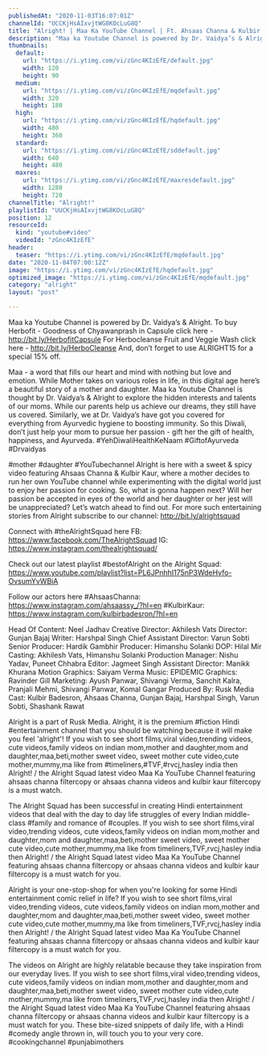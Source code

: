 ```yaml
---
publishedAt: "2020-11-03T16:07:01Z"
channelId: "UCCKjHsAIxvjtWG8KOcLuG8Q"
title: "Alright! | Maa Ka YouTube Channel | Ft. Ahsaas Channa & Kulbir Badesron"
description: "Maa ka Youtube Channel is powered by Dr. Vaidya’s & Alright.\nTo buy Herbofit - Goodness of Chyawanprash in Capsule click here - http://bit.ly/HerbofitCapsule\nFor Herbocleanse Fruit and Veggie Wash click here - http://bit.ly/HerboCleanse\nAnd, don’t forget to use ALRIGHT15 for a special 15% off. \n\nMaa - a word that fills our heart and mind with nothing but love and emotion. While Mother takes on various roles in life, in this digital age here’s a beautiful story of a mother and daughter. Maa ka Youtube Channel is thought by Dr. Vaidya’s & Alright to explore the hidden interests and talents of our moms.\nWhile our parents help us achieve our dreams, they still have us covered. Similarly, we at Dr. Vaidya’s have got you covered for everything from Ayurvedic hygiene to boosting immunity. So this Diwali, don’t just help your mom to pursue her passion - gift her the gift of health, happiness, and Ayurveda. \n#YehDiwaliHealthKeNaam #GiftofAyurveda #Drvaidyas\n\n#mother #daughter #YouTubechannel\nAlright is here with a sweet & spicy video featuring Ahsaas Channa & Kulbir Kaur, where a mother decides to run her own YouTube channel while experimenting with the digital world just to enjoy her passion for cooking. So, what is gonna happen next? Will her passion be accepted in eyes of the world and her daughter or her jest will be unappreciated? Let’s watch ahead to find out. For more such entertaining stories from Alright subscribe to our channel: http://bit.ly/alrightsquad\n\nConnect with #theAlrightSquad here\nFB: https://www.facebook.com/TheAlrightSquad\nIG: https://www.instagram.com/thealrightsquad/\n\nCheck out our latest playlist #bestofAlright on the Alright Squad: https://www.youtube.com/playlist?list=PL6JPnhhI175nP3WdeHvfo-OvsumYvWBiA\n\nFollow our actors here\n#AhsaasChanna: https://www.instagram.com/ahsaassy_/?hl=en\n#KulbirKaur: https://www.instagram.com/kulbirbadesron/?hl=en\n\nHead Of Content: Neel Jadhav\nCreative Director: Akhilesh Vats\nDirector: Gunjan Bajaj\nWriter: Harshpal Singh\nChief Assistant Director: Varun Sobti\nSenior Producer: Hardik Gambhir\nProducer: Himanshu Solanki\nDOP: Hilal Mir\nCasting: Akhilesh Vats, Himanshu Solanki\nProduction Manager: Nishu Yadav, Puneet Chhabra\nEditor: Jagmeet Singh\nAssistant Director: Manikk Khurana\nMotion Graphics: Saiyam Verma\nMusic: EPIDEMIC\nGraphics: Ravinder Gill\nMarketing: Ayush Panwar, Shivangi Verma, Sanchit Kalra, Pranjali Mehmi, Shivangi Panwar, Komal Gangar\nProduced By:  Rusk Media\nCast: Kulbir Badesron, Ahsaas Channa, Gunjan Bajaj, Harshpal Singh, Varun Sobti, Shashank Rawat\n\nAlright is a part of Rusk Media. Alright, it is the premium #fiction Hindi #entertainment channel that you should be watching because it will make you feel 'alright'! If you wish to see short films,viral video,trending videos, cute videos,family videos on indian mom,mother and daughter,mom and daughter,maa,beti,mother sweet video, sweet mother cute video,cute mother,mummy,ma like from #timeliners,#TVF,#rvcj,hasley india then Alright! / the Alright Squad latest video Maa Ka YouTube Channel featuring ahsaas channa filtercopy or ahsaas channa videos and kulbir kaur filtercopy is a must watch.\n\nThe Alright Squad has been successful in creating Hindi entertainment videos that deal with the day to day life struggles of every Indian middle-class #family and romance of #couples.  If you wish to see short films,viral video,trending videos, cute videos,family videos on indian mom,mother and daughter,mom and daughter,maa,beti,mother sweet video, sweet mother cute video,cute mother,mummy,ma like from timeliners,TVF,rvcj,hasley india then Alright! / the Alright Squad latest video Maa Ka YouTube Channel featuring ahsaas channa filtercopy or ahsaas channa videos and kulbir kaur filtercopy is a must watch for  you.\n\nAlright is your one-stop-shop for when you're looking for some Hindi entertainment comic relief in life? If you wish to see short films,viral video,trending videos, cute videos,family videos on indian mom,mother and daughter,mom and daughter,maa,beti,mother sweet video, sweet mother cute video,cute mother,mummy,ma like from timeliners,TVF,rvcj,hasley india then Alright! / the Alright Squad latest video Maa Ka YouTube Channel featuring ahsaas channa filtercopy or ahsaas channa videos and kulbir kaur filtercopy is a must watch for  you. \n\nThe videos on Alright are highly relatable because they take inspiration from our everyday lives. If you wish to see short films,viral video,trending videos, cute videos,family videos on indian mom,mother and daughter,mom and daughter,maa,beti,mother sweet video, sweet mother cute video,cute mother,mummy,ma like from timeliners,TVF,rvcj,hasley india then Alright! / the Alright Squad latest video Maa Ka YouTube Channel featuring ahsaas channa filtercopy or ahsaas channa videos and kulbir kaur filtercopy is a must watch for  you. These bite-sized snippets of daily life, with a Hindi #comedy angle thrown in, will touch you to your very core. #cookingchannel #punjabimothers"
thumbnails:
  default:
    url: "https://i.ytimg.com/vi/zGnc4KIzEfE/default.jpg"
    width: 120
    height: 90
  medium:
    url: "https://i.ytimg.com/vi/zGnc4KIzEfE/mqdefault.jpg"
    width: 320
    height: 180
  high:
    url: "https://i.ytimg.com/vi/zGnc4KIzEfE/hqdefault.jpg"
    width: 480
    height: 360
  standard:
    url: "https://i.ytimg.com/vi/zGnc4KIzEfE/sddefault.jpg"
    width: 640
    height: 480
  maxres:
    url: "https://i.ytimg.com/vi/zGnc4KIzEfE/maxresdefault.jpg"
    width: 1280
    height: 720
channelTitle: "Alright!"
playlistId: "UUCKjHsAIxvjtWG8KOcLuG8Q"
position: 12
resourceId:
  kind: "youtube#video"
  videoId: "zGnc4KIzEfE"
header:
  teaser: "https://i.ytimg.com/vi/zGnc4KIzEfE/mqdefault.jpg"
date: "2020-11-04T07:00:12Z"
image: "https://i.ytimg.com/vi/zGnc4KIzEfE/hqdefault.jpg"
optimized_image: "https://i.ytimg.com/vi/zGnc4KIzEfE/mqdefault.jpg"
category: "alright"
layout: "post"

---
```

Maa ka Youtube Channel is powered by Dr. Vaidya’s & Alright.
To buy Herbofit - Goodness of Chyawanprash in Capsule click here - http://bit.ly/HerbofitCapsule
For Herbocleanse Fruit and Veggie Wash click here - http://bit.ly/HerboCleanse
And, don’t forget to use ALRIGHT15 for a special 15% off. 

Maa - a word that fills our heart and mind with nothing but love and emotion. While Mother takes on various roles in life, in this digital age here’s a beautiful story of a mother and daughter. Maa ka Youtube Channel is thought by Dr. Vaidya’s & Alright to explore the hidden interests and talents of our moms.
While our parents help us achieve our dreams, they still have us covered. Similarly, we at Dr. Vaidya’s have got you covered for everything from Ayurvedic hygiene to boosting immunity. So this Diwali, don’t just help your mom to pursue her passion - gift her the gift of health, happiness, and Ayurveda. 
#YehDiwaliHealthKeNaam #GiftofAyurveda #Drvaidyas

#mother #daughter #YouTubechannel
Alright is here with a sweet & spicy video featuring Ahsaas Channa & Kulbir Kaur, where a mother decides to run her own YouTube channel while experimenting with the digital world just to enjoy her passion for cooking. So, what is gonna happen next? Will her passion be accepted in eyes of the world and her daughter or her jest will be unappreciated? Let’s watch ahead to find out. For more such entertaining stories from Alright subscribe to our channel: http://bit.ly/alrightsquad

Connect with #theAlrightSquad here
FB: https://www.facebook.com/TheAlrightSquad
IG: https://www.instagram.com/thealrightsquad/

Check out our latest playlist #bestofAlright on the Alright Squad: https://www.youtube.com/playlist?list=PL6JPnhhI175nP3WdeHvfo-OvsumYvWBiA

Follow our actors here
#AhsaasChanna: https://www.instagram.com/ahsaassy_/?hl=en
#KulbirKaur: https://www.instagram.com/kulbirbadesron/?hl=en

Head Of Content: Neel Jadhav
Creative Director: Akhilesh Vats
Director: Gunjan Bajaj
Writer: Harshpal Singh
Chief Assistant Director: Varun Sobti
Senior Producer: Hardik Gambhir
Producer: Himanshu Solanki
DOP: Hilal Mir
Casting: Akhilesh Vats, Himanshu Solanki
Production Manager: Nishu Yadav, Puneet Chhabra
Editor: Jagmeet Singh
Assistant Director: Manikk Khurana
Motion Graphics: Saiyam Verma
Music: EPIDEMIC
Graphics: Ravinder Gill
Marketing: Ayush Panwar, Shivangi Verma, Sanchit Kalra, Pranjali Mehmi, Shivangi Panwar, Komal Gangar
Produced By:  Rusk Media
Cast: Kulbir Badesron, Ahsaas Channa, Gunjan Bajaj, Harshpal Singh, Varun Sobti, Shashank Rawat

Alright is a part of Rusk Media. Alright, it is the premium #fiction Hindi #entertainment channel that you should be watching because it will make you feel 'alright'! If you wish to see short films,viral video,trending videos, cute videos,family videos on indian mom,mother and daughter,mom and daughter,maa,beti,mother sweet video, sweet mother cute video,cute mother,mummy,ma like from #timeliners,#TVF,#rvcj,hasley india then Alright! / the Alright Squad latest video Maa Ka YouTube Channel featuring ahsaas channa filtercopy or ahsaas channa videos and kulbir kaur filtercopy is a must watch.

The Alright Squad has been successful in creating Hindi entertainment videos that deal with the day to day life struggles of every Indian middle-class #family and romance of #couples.  If you wish to see short films,viral video,trending videos, cute videos,family videos on indian mom,mother and daughter,mom and daughter,maa,beti,mother sweet video, sweet mother cute video,cute mother,mummy,ma like from timeliners,TVF,rvcj,hasley india then Alright! / the Alright Squad latest video Maa Ka YouTube Channel featuring ahsaas channa filtercopy or ahsaas channa videos and kulbir kaur filtercopy is a must watch for  you.

Alright is your one-stop-shop for when you're looking for some Hindi entertainment comic relief in life? If you wish to see short films,viral video,trending videos, cute videos,family videos on indian mom,mother and daughter,mom and daughter,maa,beti,mother sweet video, sweet mother cute video,cute mother,mummy,ma like from timeliners,TVF,rvcj,hasley india then Alright! / the Alright Squad latest video Maa Ka YouTube Channel featuring ahsaas channa filtercopy or ahsaas channa videos and kulbir kaur filtercopy is a must watch for  you. 

The videos on Alright are highly relatable because they take inspiration from our everyday lives. If you wish to see short films,viral video,trending videos, cute videos,family videos on indian mom,mother and daughter,mom and daughter,maa,beti,mother sweet video, sweet mother cute video,cute mother,mummy,ma like from timeliners,TVF,rvcj,hasley india then Alright! / the Alright Squad latest video Maa Ka YouTube Channel featuring ahsaas channa filtercopy or ahsaas channa videos and kulbir kaur filtercopy is a must watch for  you. These bite-sized snippets of daily life, with a Hindi #comedy angle thrown in, will touch you to your very core. #cookingchannel #punjabimothers